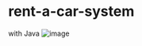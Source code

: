 # rent-a-car-system
with Java
![image](https://user-images.githubusercontent.com/116680886/226449360-21431226-4ff8-4d7d-a28e-d8959328f8c0.png)
